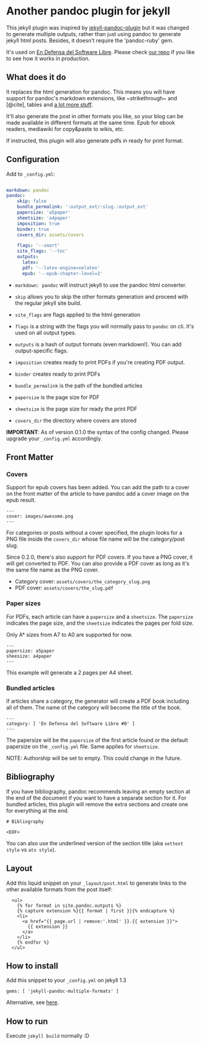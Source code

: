 # Another pandoc plugin for jekyll

This jekyll plugin was inspired by [jekyll-pandoc-plugin][1] but it was changed
to generate multiple outputs, rather than just using pandoc to generate jekyll
html posts. Besides, it doesn't require the 'pandoc-ruby' gem.

It's used on [En Defensa del Software Libre][0]. Please check [our
repo](https://github.com/edsl/endefensadelsl.org) if you like to see how
it works in production.

[0]: http://endefensadelsl.org
[1]: https://github.com/dsanson/jekyll-pandoc-plugin


## What does it do

It replaces the html generation for pandoc. This means you will have
support for pandoc's markdown extensions, like ~strikethrough~ and
[@cite], tables and [a lot more stuff](http://pandoc.org/README.html).

It'll also generate the post in other formats you like, so your
blog can be made available in different formats at the same time. Epub
for ebook readers, mediawiki for copy&paste to wikis, etc.

If instructed, this plugin will also generate pdfs in ready for print
format.


## Configuration

Add to `_config.yml`:

```yaml

markdown: pandoc
pandoc:
    skip: false
    bundle_permalink: ':output_ext/:slug.:output_ext'
    papersize: 'a5paper'
    sheetsize: 'a4paper'
    imposition: true
    binder: true
    covers_dir: assets/covers

    flags: '--smart'
    site_flags: '--toc'
    outputs:
      latex:
      pdf: '--latex-engine=xelatex'
      epub: '--epub-chapter-level=2'

```

* `markdown: pandoc` will instruct jekyll to use the pandoc html
  converter.

* `skip` allows you to skip the other formats generation and proceed with the
regular jekyll site build.

* `site_flags` are flags applied to the html generation

* `flags` is a string with the flags you will normally pass to `pandoc` on cli.
  It's used on all output types.

* `outputs` is a hash of output formats (even markdown!). You can add
  output-specific flags.

* `imposition` creates ready to print PDFs if you're creating PDF
  output.

* `binder` creates ready to print PDFs 

* `bundle_permalink` is the path of the bundled articles

* `papersize` is the page size for PDF

* `sheetsize` is the page size for ready the print PDF

* `covers_dir` the directory where covers are stored

**IMPORTANT**: As of version 0.1.0 the syntax of the config changed.
Please upgrade your `_config.yml` accordingly.


## Front Matter

### Covers

Support for epub covers has been added.  You can add the path to
a cover on the front matter of the article to have pandoc add a cover
image on the epub result.

    ---
    cover: images/awesome.png
    ---

For categories or posts without a cover specified, the plugin looks for
a PNG file inside the `covers_dir` whose file name will be the
category/post slug.

Since 0.2.0, there's also support for PDF covers.  If you have a PNG
cover, it will get converted to PDF.  You can also provide a PDF cover
as long as it's the same file name as the PNG cover.

* Category cover: `assets/covers/the_category_slug.png`
* PDF cover: `assets/covers/the_slug.pdf`

### Paper sizes

For PDFs, each article can have a `papersize` and a `sheetsize`.  The
`papersize` indicates the page size, and the `sheetsize` indicates the
pages per fold size.

Only A* sizes from A7 to A0 are supported for now.

    ---
    papersize: a5paper
    sheesize: a4paper
    ---

This example will generate a 2 pages per A4 sheet.

### Bundled articles

If articles share a category, the generator will create a PDF book
including all of them.  The name of the category will become the title
of the book.

    ---
    category: [ 'En Defensa del Software Libre #0' ]
    ---

The papersize will be the `papersize` of the first article found or the
default papersize on the `_config.yml` file.  Same applies for
`sheetsize`.

NOTE: Authorship will be set to empty.  This could change in the future.

## Bibliography

If you have bibliography, pandoc recommends leaving an empty
section at the end of the document if you want to have a separate
section for it. For bundled articles, this plugin will remove the extra
sections and create one for everything at the end.

    # Bibliography
    
    <EOF>

You can also use the underlined version of the section title (aka
`settext style` vs `atx style`).


## Layout

Add this liquid snippet on your `_layout/post.html` to generate links to the
other available formats from the post itself:

      <ul>
        {% for format in site.pandoc.outputs %}
        {% capture extension %}{{ format | first }}{% endcapture %}
        <li>
          <a href="{{ page.url | remove:'.html' }}.{{ extension }}">
            {{ extension }}
          </a>
        </li>
        {% endfor %}
      </ul>

## How to install

Add this snippet to your `_config.yml` on jekyll 1.3

    gems: [ 'jekyll-pandoc-multiple-formats' ]

Alternative, see
[here](https://github.com/fauno/jekyll-pandoc-multiple-formats/issues/7).


## How to run

Execute `jekyll build` normally :D

